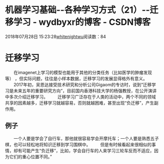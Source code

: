 # 机器学习基础--各种学习方式（21）--迁移学习 - wydbyxr的博客 - CSDN博客
2018年07月28日 15:23:28[whitenightwu](https://me.csdn.net/wydbyxr)阅读数：84
# 迁移学习
　　在imagenet上学习的模型也能用于其他的分类任务（比如医学的肿瘤发现等）    ，但实际问题，往往是小样本数据，迁移学习的发展显得格外有意义。 
　　2017年初，吴恩达接受技术研究和分析公司Gigaom的专访时，说到“迁移学习是未来五年的重要研究方向”，目前国内香港科技大学的杨强教授，在公开演讲中多次介绍迁移学习。 
　　迁移学习广泛存在于人类的活动中，两个不同的领域共享的因素越多，迁移学习就越容易，否则就越困难，甚至出现“负迁移”，产生副作用。
## 例子
　　一个人要是学会了自行车，那他就很容易学会开摩托车；一个人要是熟悉五子棋，也可以轻松地将知识迁移到学习围棋中。 
　　但是有时候看起来很相似的事情，却有可能产生“负迁移”，比如，学会自行车的人来学习三轮车反而不适应，因为它们的重心位置不同。”
